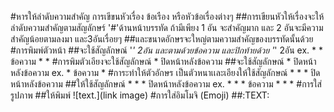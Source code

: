 #หารให้ลำดับความสำคัญ การเขีขนหัวเรื่อง ข้อเรือง หรือหัวข้อเรื่องต่างๆ
##การเขียนหัวให้เรื่องจะให้ลำดับความสำคัญตามสัญลักษร์ '#'ด้านหน้าบรรทัด ถ้ามีเพียง 1 อัน จะสำคัญมาก และ 2 อันจะมีความสำคัญน้อยตามลงมา และ3อันเรื่อยๆ
##และขนาดอักษรจะใหญ่ตามความสำคัญของบรรทัดนั้นด้วย
#การพิมพ์ตัวหน้า
##จะใช้สัญลักษณ์ '*' 2อัน และตามด้วยข้อความ และปิกท้ายด้วย '*' 2อัน ex. * * ข้อความ * *
#การพิมตัวเอียงจะใช้สัญลักษณ์ * ปิดหน้าหลังข้อความ
##จะใช้สัญลักษณ์ * ปิดหน้าหลังข้อความ ex. * ข้อความ *
#การะทำให้ตัวอักษร เป็นตัวหนาเเละเอียงให้ใช้สัญลักษณ์ * * * ปิดหน้าหลังข้อความ
##ให้ใช้สัญลักษณ์ * * * ปิดหน้าหลังข้อความ ex. * * * ข้อความ * * *
#การใส่รูปภาพ
##ให้พิมพ์ ![text.](link image)
#การใส่อิมโมจิ (Emoji)
##:TEXT:
